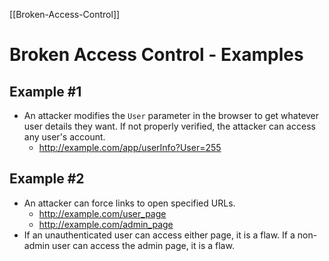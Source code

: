 [[Broken-Access-Control]]
# Broken Access Control - Examples

## Example #1
- An attacker modifies the `User` parameter in the browser to get whatever user details they want. If not properly verified, the attacker can access any user's account.
	- http://example.com/app/userInfo?User=255

## Example #2 
- An attacker can force links to open specified URLs.
	- http://example.com/user_page
	- http://example.com/admin_page
- If an unauthenticated user can access either page, it is a flaw. If a non-admin user can access the admin page, it is a flaw.